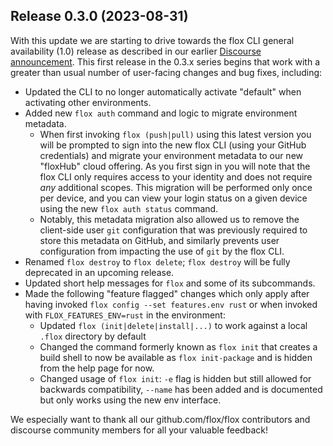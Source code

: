 ## Release 0.3.0 (2023-08-31)

With this update we are starting to drive towards the flox CLI general availability (1.0) release as described in our earlier [Discourse announcement](https://discourse.floxdev.com/t/upcoming-changes-in-the-flox-cli-0-3-x/787). This first release in the 0.3.x series begins that work with a greater than usual number of user-facing changes and bug fixes, including:

- Updated the CLI to no longer automatically activate "default" when activating other environments.
- Added new `flox auth` command and logic to migrate environment metadata.
    - When first invoking `flox (push|pull)` using this latest version you will be prompted to sign into the new flox CLI (using your GitHub credentials) and migrate your environment metadata to our new "floxHub" cloud offering. As you first sign in you will note that the flox CLI only requires access to your identity and does not require _any_ additional scopes. This migration will be performed only once per device, and you can view your login status on a given device using the new `flox auth status` command.
    - Notably, this metadata migration also allowed us to remove the client-side user `git` configuration that was previously required to store this metadata on GitHub, and similarly prevents user configuration from impacting the use of `git` by the flox CLI.
- Renamed `flox destroy` to `flox delete`; `flox destroy` will be fully deprecated in an upcoming release.
- Updated short help messages for `flox` and some of its subcommands.
- Made the following "feature flagged" changes which only apply after having invoked `flox config --set features.env rust` or when invoked with `FLOX_FEATURES_ENV=rust` in the environment:
    - Updated `flox (init|delete|install|...)` to work against a local `.flox` directory by default
    - Changed the command formerly known as `flox init` that creates a build shell to now be available as `flox init-package` and is hidden from the help page for now.
    - Changed usage of `flox init`: `-e` flag is hidden but still allowed for backwards compatibility, `--name` has been added and is documented but only works using the new env interface.

We especially want to thank all our github.com/flox/flox contributors and discourse community members for all your valuable feedback!
